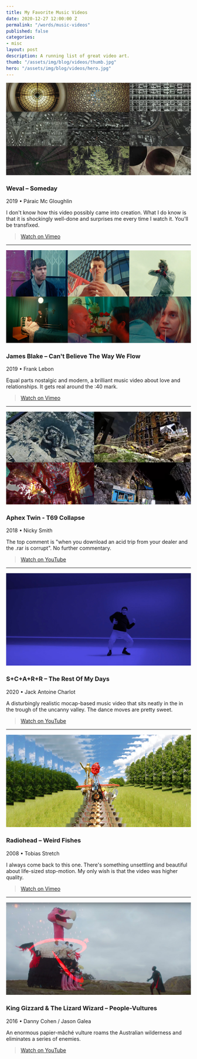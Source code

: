 ```yaml
---
title: My Favorite Music Videos
date: 2020-12-27 12:00:00 Z
permalink: "/words/music-videos"
published: false
categories:
- misc
layout: post
description: A running list of great video art.
thumb: "/assets/img/blog/videos/thumb.jpg"
hero: "/assets/img/blog/videos/hero.jpg"
---
```


![Weval – Someday](/assets/img/blog/videos/weval.jpg)
### Weval – Someday
2019 • Páraic Mc Gloughlin

I don't know how this video possibly came into creation. What I do know is that it is shockingly well-done and surprises me every time I watch it. You'll be transfixed.

<!-- <div class="tracks-footer">
  <a href="https://vimeo.com/328690392" class="selected-track">Watch on Vimeo</a>
</div> -->

> [Watch on Vimeo](https://vimeo.com/328690392)

---

![James Blake – Can't Believe The Way We Flow](/assets/img/blog/videos/blake.jpg)
### James Blake – Can't Believe The Way We Flow
2019 • Frank Lebon


Equal parts nostalgic and modern, a brilliant music video about love and relationships. It gets real around the :40 mark.

> [Watch on Vimeo](https://vimeo.com/347759832)

---


![Aphex Twin - T69 Collapse](/assets/img/blog/videos/t69.jpg)
### Aphex Twin - T69 Collapse
2018 • Nicky Smith


The top comment is "when you download an acid trip from your dealer and the .rar is corrupt". No further commentary.

> [Watch on YouTube](https://www.youtube.com/watch?v=SqayDnQ2wmw)

---

![S+C+A+R+R - The Rest Of My Days](/assets/img/blog/videos/scar.jpg)
### S+C+A+R+R – The Rest Of My Days
2020 • Jack Antoine Charlot

A disturbingly realistic mocap-based music video that sits neatly in the in the trough of the uncanny valley. The dance moves are pretty sweet.

> [Watch on YouTube](https://www.youtube.com/watch?v=uPiao5BKtBo)

---

![Radiohead – Weird Fishes](/assets/img/blog/videos/weird.jpg)
### Radiohead – Weird Fishes
2008 • Tobias Stretch


I always come back to this one. There's something unsettling and beautiful about life-sized stop-motion. My only wish is that the video was higher quality.


> [Watch on Vimeo](https://vimeo.com/2323231)

---

![King Gizzard & The Lizard Wizard – People-Vultures](/assets/img/blog/videos/king.jpg)
### King Gizzard & The Lizard Wizard – People-Vultures
2016 • Danny Cohen / Jason Galea


An enormous papier-mâché vulture roams the Australian wilderness and eliminates a series of enemies.


> [Watch on YouTube](https://www.youtube.com/watch?v=6f78_Tf4Tdk)
